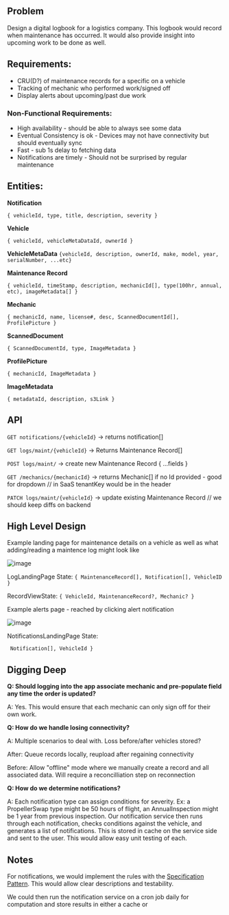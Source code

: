 ## Problem
Design a digital logbook for a logistics company.  This logbook would record when maintenance has occurred.  It would also provide insight into upcoming work to be done as well. 

## Requirements:

* CRU(D?) of maintenance records for a specific on a vehicle
* Tracking of mechanic who performed work/signed off
* Display alerts about upcoming/past due work 


### Non-Functional Requirements:

* High availability - should be able to always see some data
* Eventual Consistency is ok - Devices may not have connectivity but should eventually sync
* Fast - sub 1s delay to fetching data
* Notifications are timely - Should not be surprised by regular maintenance 

## Entities:
**Notification**

  `{ vehicleId, type, title, description, severity }`

**Vehicle**

  `{ vehicleId, vehicleMetaDataId, ownerId }`

**VehicleMetaData**
    `{vehicleId, description, ownerId, make, model, year, serialNumber, ...etc}`

**Maintenance Record**

  `{ vehicleId, timeStamp, description, mechanicId[], type(100hr, annual, etc), imageMetadata[] }`

**Mechanic**

  `{ mechanicId, name, license#, desc, ScannedDocumentId[], ProfilePicture }`

**ScannedDocument**

  `{ ScannedDocumentId, type, ImageMetadata }`

**ProfilePicture**

  `{ mechanicId, ImageMetadata }`

**ImageMetadata**

  `{ metadataId, description, s3Link }`

## API 

`GET notifications/{vehicleId}` -> returns notification[]

`GET logs/maint/{vehicleId}` -> Returns Maintenance Record[]

`POST logs/maint/` -> create new Maintenance Record
{ 
  ...fields
}

`GET /mechanics/{mechanicId}` -> returns Mechanic[] if no Id provided - good for dropdown // in SaaS tenantKey would be in the header

`PATCH logs/maint/{vehicleId}` -> update existing Maintenance Record   // we should keep diffs on backend

## High Level Design


Example landing page for maintenance details on a vehicle as well as what adding/reading a maintence log might look like

![image](https://github.com/user-attachments/assets/50d9b125-d1f2-4596-af87-811ca6e39a26)

LogLandingPage State:
`{ MaintenanceRecord[], Notification[], VehicleID }`

RecordViewState:
`{ VehicleId, MaintenanceRecord?, Mechanic? }`

Example alerts page - reached by clicking alert notification

![image](https://github.com/user-attachments/assets/717c39ab-0e96-4d08-9da8-b82c75b8eb18)

NotificationsLandingPage State:

` Notification[], VehicleId }`

## Digging Deep

**Q: Should logging into the app associate mechanic and pre-populate field any time the order is updated?**

A: Yes.  This would ensure that each mechanic can only sign off for their own work.  

**Q: How do we handle losing connectivity?**

A: Multiple scenarios to deal with.  Loss before/after vehicles stored?

  After: Queue records locally, reupload after regaining connectivity

  Before: Allow "offline" mode where we manually create a record and all associated data.  Will require a reconcilliation step on reconnection

**Q: How do we determine notifications?**

A: Each notification type can assign conditions for severity.  Ex: a PropellerSwap type might be 50 hours of flight, an AnnualInspection might be 1 year from previous inspection.  Our notification service then runs through each notification, checks conditions against the vehicle, and generates a list of notifications.  This is stored in cache on the service side and sent to the user.  This would allow easy unit testing of each.

## Notes ##

For notifications, we would implement the rules with the [Specification Pattern](https://en.wikipedia.org/wiki/Specification_pattern).  This would allow clear descriptions and testability.  

We could then run the notification service on a cron job daily for computation and store results in either a cache or 
